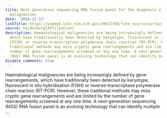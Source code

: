 ```yaml
---
title: Next-generation sequencing RNA fusion panel for the diagnosis of haematological
  malignancies
date: '2024-12-13'
linkTitle: https://pubmed.ncbi.nlm.nih.gov/39672769/?utm_source=curl&utm_medium=rss&utm_campaign=pubmed-2&utm_content=1FakS-2QOkCT8HsMOQP1bCRQ4YzyumYOmxmF0moLsQ3dFB1E9V&fc=20220326224207&ff=20241214171558&v=2.18.0.post9+e462414
source: heidelberg[Affiliation]
description: Haematological malignancies are being increasingly defined by gene rearrangements,
  which have traditionally been detected by karyotype, fluorescent in situ hybridisation
  (FISH) or reverse-transcriptase polymerase chain reaction (RT-PCR). However, these
  traditional methods may miss cryptic gene rearrangements and are limited by the
  number of gene rearrangements screened at any one time. A next-generation sequencing
  (NGS) RNA fusion panel is an evolving technology that can identify multiple ...
disable_comments: true
---
```

Haematological malignancies are being increasingly defined by gene rearrangements, which have traditionally been detected by karyotype, fluorescent in situ hybridisation (FISH) or reverse-transcriptase polymerase chain reaction (RT-PCR). However, these traditional methods may miss cryptic gene rearrangements and are limited by the number of gene rearrangements screened at any one time. A next-generation sequencing (NGS) RNA fusion panel is an evolving technology that can identify multiple ...